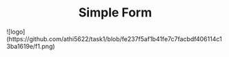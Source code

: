 <h1 align="center">Simple Form</h1>
![logo](https://github.com/athi5622/task1/blob/fe237f5af1b41fe7c7facbdf406114c13ba1619e/f1.png)
